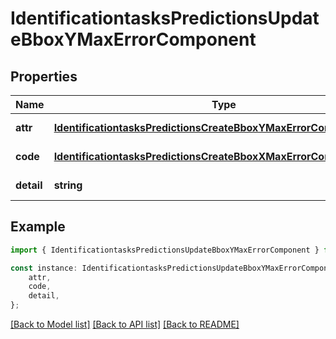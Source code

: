 # IdentificationtasksPredictionsUpdateBboxYMaxErrorComponent


## Properties

Name | Type | Description | Notes
------------ | ------------- | ------------- | -------------
**attr** | [**IdentificationtasksPredictionsCreateBboxYMaxErrorComponentAttr**](IdentificationtasksPredictionsCreateBboxYMaxErrorComponentAttr.md) |  | [default to undefined]
**code** | [**IdentificationtasksPredictionsCreateBboxXMaxErrorComponentCode**](IdentificationtasksPredictionsCreateBboxXMaxErrorComponentCode.md) |  | [default to undefined]
**detail** | **string** |  | [default to undefined]

## Example

```typescript
import { IdentificationtasksPredictionsUpdateBboxYMaxErrorComponent } from 'mosquito-alert';

const instance: IdentificationtasksPredictionsUpdateBboxYMaxErrorComponent = {
    attr,
    code,
    detail,
};
```

[[Back to Model list]](../README.md#documentation-for-models) [[Back to API list]](../README.md#documentation-for-api-endpoints) [[Back to README]](../README.md)
